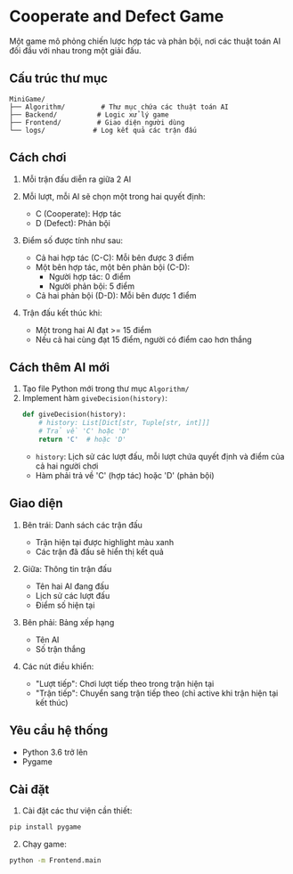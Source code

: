 # Cooperate and Defect Game

Một game mô phỏng chiến lược hợp tác và phản bội, nơi các thuật toán AI đối đầu với nhau trong một giải đấu.

## Cấu trúc thư mục

```
MiniGame/
├── Algorithm/         # Thư mục chứa các thuật toán AI
├── Backend/          # Logic xử lý game
├── Frontend/         # Giao diện người dùng
└── logs/            # Log kết quả các trận đấu
```

## Cách chơi

1. Mỗi trận đấu diễn ra giữa 2 AI
2. Mỗi lượt, mỗi AI sẽ chọn một trong hai quyết định:
   - C (Cooperate): Hợp tác
   - D (Defect): Phản bội

3. Điểm số được tính như sau:
   - Cả hai hợp tác (C-C): Mỗi bên được 3 điểm
   - Một bên hợp tác, một bên phản bội (C-D): 
     + Người hợp tác: 0 điểm
     + Người phản bội: 5 điểm
   - Cả hai phản bội (D-D): Mỗi bên được 1 điểm

4. Trận đấu kết thúc khi:
   - Một trong hai AI đạt >= 15 điểm
   - Nếu cả hai cùng đạt 15 điểm, người có điểm cao hơn thắng

## Cách thêm AI mới

1. Tạo file Python mới trong thư mục `Algorithm/`
2. Implement hàm `giveDecision(history)`:
   ```python
   def giveDecision(history):
       # history: List[Dict[str, Tuple[str, int]]]
       # Trả về 'C' hoặc 'D'
       return 'C'  # hoặc 'D'
   ```
   - `history`: Lịch sử các lượt đấu, mỗi lượt chứa quyết định và điểm của cả hai người chơi
   - Hàm phải trả về 'C' (hợp tác) hoặc 'D' (phản bội)

## Giao diện

1. Bên trái: Danh sách các trận đấu
   - Trận hiện tại được highlight màu xanh
   - Các trận đã đấu sẽ hiển thị kết quả

2. Giữa: Thông tin trận đấu
   - Tên hai AI đang đấu
   - Lịch sử các lượt đấu
   - Điểm số hiện tại

3. Bên phải: Bảng xếp hạng
   - Tên AI
   - Số trận thắng

4. Các nút điều khiển:
   - "Lượt tiếp": Chơi lượt tiếp theo trong trận hiện tại
   - "Trận tiếp": Chuyển sang trận tiếp theo (chỉ active khi trận hiện tại kết thúc)

## Yêu cầu hệ thống

- Python 3.6 trở lên
- Pygame

## Cài đặt

1. Cài đặt các thư viện cần thiết:
```bash
pip install pygame
```

2. Chạy game:
```bash
python -m Frontend.main
```
